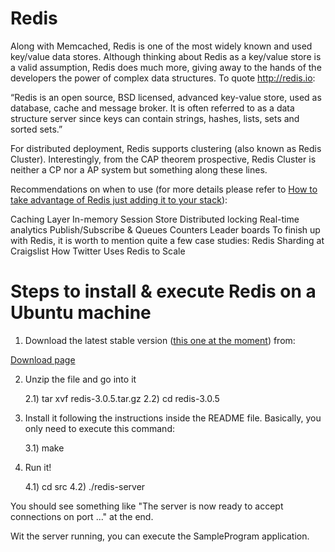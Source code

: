 # Redis

Along with Memcached, Redis is one of the most widely known and used key/value data stores. Although thinking about Redis as a key/value store is a valid assumption, Redis does much more, giving away to the hands of the developers the power of complex data structures. To quote http://redis.io:

“Redis is an open source, BSD licensed, advanced key-value store, used as database, cache and message broker. It is often referred to as a data structure server since keys can contain strings, hashes, lists, sets and sorted sets.”

For distributed deployment, Redis supports clustering (also known as Redis Cluster). Interestingly, from the CAP theorem prospective, Redis Cluster is neither a CP nor a AP system but something along these lines.

Recommendations on when to use (for more details please refer to [How to take advantage of Redis just adding it to your stack](http://oldblog.antirez.com/post/take-advantage-of-redis-adding-it-to-your-stack.html)):

Caching Layer
In-memory Session Store
Distributed locking
Real-time analytics
Publish/Subscribe & Queues
Counters
Leader boards
To finish up with Redis, it is worth to mention quite a few case studies:
Redis Sharding at Craigslist
How Twitter Uses Redis to Scale

# Steps to install & execute Redis on a Ubuntu machine

1) Download the latest stable version ([this one at the moment](http://download.redis.io/releases/redis-3.0.5.tar.gz)) from:

[Download page](http://redis.io/download)

2) Unzip the file and go into it 

    2.1) tar xvf redis-3.0.5.tar.gz 
    2.2) cd redis-3.0.5 

3) Install it following the instructions inside the README file. Basically, you only need to execute this command: 

    3.1) make

4) Run it!
  
    4.1) cd src
    4.2) ./redis-server
   
You should see something like "The server is now ready to accept connections on port ..." at the end. 

Wit the server running, you can execute the SampleProgram application.




